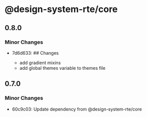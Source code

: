 # @design-system-rte/core

## 0.8.0

### Minor Changes

- 7d6d633: ## Changes

  - add gradient mixins
  - add global themes variable to themes file

## 0.7.0

### Minor Changes

- 60c9c03: Update dependency from @design-system-rte/core

